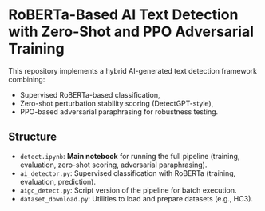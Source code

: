 # RoBERTa-Based AI Text Detection with Zero-Shot and PPO Adversarial Training

This repository implements a hybrid AI-generated text detection framework combining:
- Supervised RoBERTa-based classification,
- Zero-shot perturbation stability scoring (DetectGPT-style),
- PPO-based adversarial paraphrasing for robustness testing.

## Structure

- `detect.ipynb`: **Main notebook** for running the full pipeline (training, evaluation, zero-shot scoring, adversarial paraphrasing).
- `ai_detector.py`: Supervised classification with RoBERTa (training, evaluation, prediction).
- `aigc_detect.py`: Script version of the pipeline for batch execution.
- `dataset_download.py`: Utilities to load and prepare datasets (e.g., HC3).
